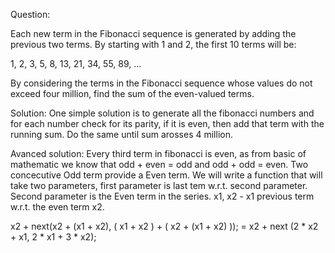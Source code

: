 Question:

Each new term in the Fibonacci sequence is generated by adding the previous two terms. By starting with 1 and 2, the first 10 terms will be:

1, 2, 3, 5, 8, 13, 21, 34, 55, 89, ...

By considering the terms in the Fibonacci sequence whose values do not exceed four million, find the sum of the even-valued terms.


Solution:
One simple solution is to generate all the fibonacci numbers and for each number check for its parity, if it is even, then add that term with 
the running sum. Do the same until sum arosses 4 million. 

Avanced solution: 
Every third term in fibonacci is even, as from basic of mathematic we know that odd + even = odd and odd + odd = even. Two concecutive Odd term provide a Even term. We will write a function that will take two parameters, first parameter is last tem w.r.t. second parameter. Second parameter is the Even term in the series.
x1, x2 - x1 previous term w.r.t. the even term x2.

x2 + next(x2 + (x1 + x2), ( x1 + x2 ) + ( x2 + (x1 + x2) ));
 = x2 + next (2 * x2 + x1, 2 * x1 + 3 * x2);

